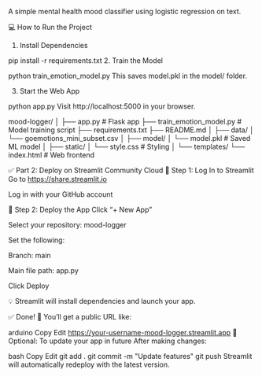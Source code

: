 A simple mental health mood classifier using logistic regression on text.


💻 How to Run the Project
1. Install Dependencies

pip install -r requirements.txt
2. Train the Model

python train_emotion_model.py
This saves model.pkl in the model/ folder.

3. Start the Web App

python app.py
Visit http://localhost:5000 in your browser.

mood-logger/
│
├── app.py                     # Flask app
├── train_emotion_model.py     # Model training script
├── requirements.txt
├── README.md
│
├── data/
│   └── goemotions_mini_subset.csv
│
├── model/
│   └── model.pkl              # Saved ML model
│
├── static/
│   └── style.css              # Styling
│
└── templates/
    └── index.html             # Web frontend


✅ Part 2: Deploy on Streamlit Community Cloud
🔹 Step 1: Log In to Streamlit
Go to https://share.streamlit.io

Log in with your GitHub account

🔹 Step 2: Deploy the App
Click “+ New App”

Select your repository: mood-logger

Set the following:

Branch: main

Main file path: app.py

Click Deploy

💡 Streamlit will install dependencies and launch your app.

✅ Done! 🎉
You’ll get a public URL like:

arduino
Copy
Edit
https://your-username-mood-logger.streamlit.app
🔧 Optional: To update your app in future
After making changes:

bash
Copy
Edit
git add .
git commit -m "Update features"
git push
Streamlit will automatically redeploy with the latest version.

